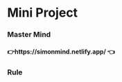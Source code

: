 <h1>Mini Project</h1>
<h3>Master Mind</h3>
<h4>👉https://simonmind.netlify.app/ 👈</h4>
<h3>Rule</h3>
